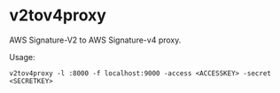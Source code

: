 # v2tov4proxy

AWS Signature-V2 to AWS Signature-v4 proxy.

Usage:
```
v2tov4proxy -l :8000 -f localhost:9000 -access <ACCESSKEY> -secret <SECRETKEY>
```
